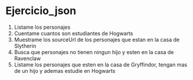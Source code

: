 # Ejercicio_json
 1. Listame los personajes
 2. Cuentame cuantos son estudiantes de Hogwarts
 3. Muestrame los sourceUrl de los personajes que estan en la casa de Slytherin
 4. Busca que personajes no tienen ningun hijo y esten en la casa de Ravenclaw
 5. Listame los personajes que esten en la casa de Gryffindor, tengan mas de un hijo y ademas estudie en Hogwarts
